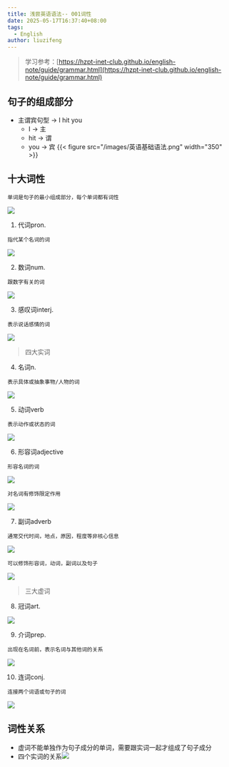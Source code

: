 ```yaml
---
title: 浅尝英语语法-- 001词性
date: 2025-05-17T16:37:40+08:00
tags:
  - English
author: liuzifeng
---
```

> 学习参考：[https://hzpt-inet-club.github.io/english-note/guide/grammar.html](https://hzpt-inet-club.github.io/english-note/guide/grammar.html)
## 句子的组成部分

- 主谓宾句型 -> I hit you
	- I -> 主
	- hit -> 谓
	- you -> 宾
{{< figure src="/images/英语基础语法.png" width="350" >}}

## 十大词性

`单词是句子的最小组成部分，每个单词都有词性`

![](/images/英语基础语法-1.png)

1. 代词pron.

`指代某个名词的词`

![](/images/英语基础语法-2.png)

2. 数词num.

`跟数字有关的词`

![](/images/英语基础语法-3.png)

3. 感叹词interj.

`表示说话感情的词`

![](/images/英语基础语法-4.png)

> 四大实词

4. 名词n.

`表示具体或抽象事物/人物的词`

![](/images/英语基础语法-5.png)

5. 动词verb

`表示动作或状态的词`

![](/images/从0开始学英语语法.png)

6. 形容词adjective

`形容名词的词`

![](/images/从0开始学英语语法-1.png)

`对名词有修饰限定作用`

![](/images/从0开始学英语语法-2.png)

7. 副词adverb

`通常交代时间，地点，原因，程度等非核心信息`

![](/images/从0开始学英语语法-3.png)

`可以修饰形容词，动词，副词以及句子`

![](/images/从0开始学英语语法-4.png)

> 三大虚词

8. 冠词art.

![](/images/从0开始学英语语法-5.png)

9. 介词prep.

`出现在名词前，表示名词与其他词的关系`

![](/images/从0开始学英语语法-6.png)

10. 连词conj.

`连接两个词语或句子的词`

![](/images/从0开始学英语语法-7.png)

## 词性关系

- 虚词不能单独作为句子成分的单词，需要跟实词一起才组成了句子成分
- 四个实词的关系![](/images/从0开始学英语语法-8.png)